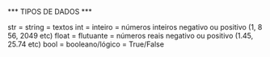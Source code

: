 
*** TIPOS DE DADOS ***

str = string = textos
int = inteiro = números inteiros negativo ou positivo (1, 8 56, 2049 etc)
float = flutuante = números reais negativo ou positivo (1.45, 25.74 etc)
bool = booleano/lógico = True/False
